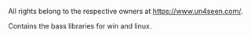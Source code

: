 All rights belong to the respective owners at https://www.un4seen.com/.

Contains the bass libraries for win and linux.